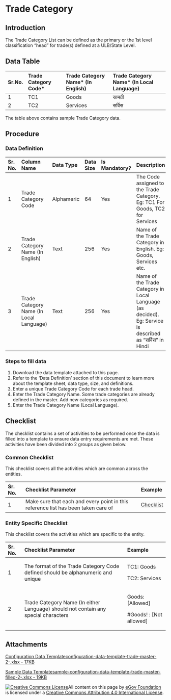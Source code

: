 # Trade Category

## Introduction <a id="introduction"></a>

The Trade Category List can be defined as the primary or the 1st level classification “head” for trade\(s\) defined at a ULB/State Level.

## Data Table <a id="data-table"></a>

| Sr.No. | Trade Category Code\* | Trade Category Name\* \(In English\) | Trade Category Name\* \(In Local Language\) |
| :--- | :--- | :--- | :--- |
| 1 | TC1 | Goods | सामग्री |
| 2 | TC2 | Services | सर्विस |

The table above contains sample Trade Category data.

## Procedure <a id="procedure"></a>

### Data Definition <a id="data-definition"></a>

| Sr. No. | Column Name | Data Type | Data Size | Is Mandatory? | Description |
| :--- | :--- | :--- | :--- | :--- | :--- |
| 1 | Trade Category Code | Alphameric | 64 | Yes | The Code assigned to the Trade Category. Eg: TC1 For Goods, TC2 for Services |
| 2 | Trade Category Name \(In English\) | Text | 256 | Yes | Name of the Trade Category in English. Eg: Goods, Services etc. |
| 3 | Trade Category Name \(In Local Language\) | Text | 256 | Yes | Name of the Trade Category in Local Language \(as decided\). Eg: Service is described as “सर्विस” in Hindi |

### Steps to fill data <a id="steps-to-fill-data"></a>

1. Download the data template attached to this page.
2. Refer to the ‘Data Definition’ section of this document to learn more about the template sheet, data type, size, and definitions.
3. Enter a unique Trade Category Code for each trade head.
4. Enter the Trade Category Name. Some trade categories are already defined in the master. Add new categories as required.
5. Enter the Trade Category Name \(Local Language\).

## Checklist <a id="checklist"></a>

The checklist contains a set of activities to be performed once the data is filled into a template to ensure data entry requirements are met. These activities have been divided into 2 groups as given below.

### Common Checklist <a id="common-checklist"></a>

This checklist covers all the activities which are common across the entities.

| Sr. No. | Checklist Parameter | Example |
| :--- | :--- | :--- |
| 1 | Make sure that each and every point in this reference list has been taken care of | ​[Checklist](https://docs.digit.org/configure-digit/configuring-master-data-templates/module-setup/common-config/checklist)​ |

### Entity Specific Checklist <a id="entity-specific-checklist"></a>

This checklist covers the activities which are specific to the entity.

<table>
  <thead>
    <tr>
      <th style="text-align:left">Sr. No.</th>
      <th style="text-align:left">Checklist Parameter</th>
      <th style="text-align:left">Example</th>
    </tr>
  </thead>
  <tbody>
    <tr>
      <td style="text-align:left">1</td>
      <td style="text-align:left">The format of the Trade Category Code defined should be alphanumeric and
        unique</td>
      <td style="text-align:left">
        <p>TC1: Goods</p>
        <p>TC2: Services</p>
      </td>
    </tr>
    <tr>
      <td style="text-align:left">2</td>
      <td style="text-align:left">Trade Category Name (In either Language) should not contain any special
        characters</td>
      <td style="text-align:left">
        <p>Goods: [Allowed]</p>
        <p>#Goods! : [Not allowed]</p>
      </td>
    </tr>
  </tbody>
</table>

## Attachments <a id="attachments"></a>

[Configuration Data Templateconfiguration-data-template-trade-master-2-.xlsx - 17KB](https://firebasestorage.googleapis.com/v0/b/gitbook-28427.appspot.com/o/assets%2F-MERG_iQW5oN4ukgXP8K%2Fsync%2Fe9770eb56cc2e51a013d1df84d2db6092d01f17b.xlsx?generation=1602050605603605&alt=media)

[Sample Data Templatesample-configuration-data-template-trade-master-filled-2-.xlsx - 19KB](https://firebasestorage.googleapis.com/v0/b/gitbook-28427.appspot.com/o/assets%2F-MERG_iQW5oN4ukgXP8K%2Fsync%2F790e93a747bfd659fd37fcc836eec0aab074bf79.xlsx?generation=1602050605673696&alt=media)



 [![Creative Commons License](https://i.creativecommons.org/l/by/4.0/80x15.png)](http://creativecommons.org/licenses/by/4.0/)All content on this page by [eGov Foundation ](https://egov.org.in/)is licensed under a [Creative Commons Attribution 4.0 International License](http://creativecommons.org/licenses/by/4.0/).

